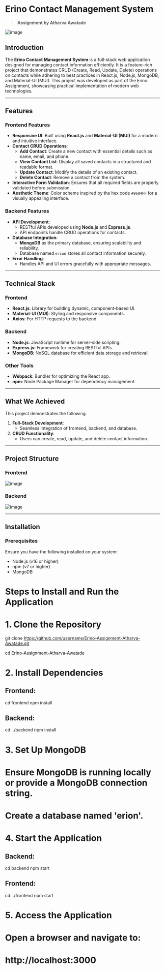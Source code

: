 # **Erino Contact Management System**

> **Assignment by Atharva Awatade**

![image](https://github.com/user-attachments/assets/31408e7e-a1fe-4855-9184-d34d83fc2c1a)


## **Introduction**

The **Erino Contact Management System** is a full-stack web application designed for managing contact information efficiently. It is a feature-rich project that demonstrates CRUD (Create, Read, Update, Delete) operations on contacts while adhering to best practices in React.js, Node.js, MongoDB, and Material-UI (MUI). This project was developed as part of the Erino Assignment, showcasing practical implementation of modern web technologies.

---

## **Features**

### **Frontend Features**
- **Responsive UI**: Built using **React.js** and **Material-UI (MUI)** for a modern and intuitive interface.
- **Contact CRUD Operations**:
  - **Add Contact**: Create a new contact with essential details such as name, email, and phone.
  - **View Contact List**: Display all saved contacts in a structured and readable format.
  - **Update Contact**: Modify the details of an existing contact.
  - **Delete Contact**: Remove a contact from the system.
- **Interactive Form Validation**: Ensures that all required fields are properly validated before submission.
- **Aesthetic Theme**: Color scheme inspired by the hex code `#9694FF` for a visually appealing interface.

### **Backend Features**
- **API Development**:
  - RESTful APIs developed using **Node.js** and **Express.js**.
  - API endpoints handle CRUD operations for contacts.
- **Database Integration**:
  - **MongoDB** as the primary database, ensuring scalability and reliability.
  - Database named `erion` stores all contact information securely.
- **Error Handling**:
  - Handles API and UI errors gracefully with appropriate messages.

---

## **Technical Stack**

### **Frontend**
- **React.js**: Library for building dynamic, component-based UI.
- **Material-UI (MUI)**: Styling and responsive components.
- **Axios**: For HTTP requests to the backend.

### **Backend**
- **Node.js**: JavaScript runtime for server-side scripting.
- **Express.js**: Framework for creating RESTful APIs.
- **MongoDB**: NoSQL database for efficient data storage and retrieval.

### **Other Tools**
- **Webpack**: Bundler for optimizing the React app.
- **npm**: Node Package Manager for dependency management.

---

## **What We Achieved**

This project demonstrates the following:
1. **Full-Stack Development**:
   - Seamless integration of frontend, backend, and database.
2. **CRUD Functionality**:
   - Users can create, read, update, and delete contact information.

---

## **Project Structure**

### **Frontend**

![image](https://github.com/user-attachments/assets/bb6d6c4b-e811-4c8b-b265-e90b5618b8b0)



### **Backend**

![image](https://github.com/user-attachments/assets/f7546cda-230a-4856-b556-aa3c8ca31386)



---

## **Installation**

### **Prerequisites**
Ensure you have the following installed on your system:
- Node.js (v16 or higher)
- npm (v7 or higher)
- MongoDB

# Steps to Install and Run the Application

# 1. Clone the Repository
git clone https://github.com/username/Erino-Assignment-Atharva-Awatade.git

cd Erino-Assignment-Atharva-Awatade

# 2. Install Dependencies
## Frontend:
cd frontend
npm install

## Backend:
cd ../backend
npm install

# 3. Set Up MongoDB
# Ensure MongoDB is running locally or provide a MongoDB connection string.
# Create a database named 'erion'.

# 4. Start the Application
## Backend:
cd backend
npm start

## Frontend:
cd ../frontend
npm start

# 5. Access the Application
# Open a browser and navigate to:
# http://localhost:3000
